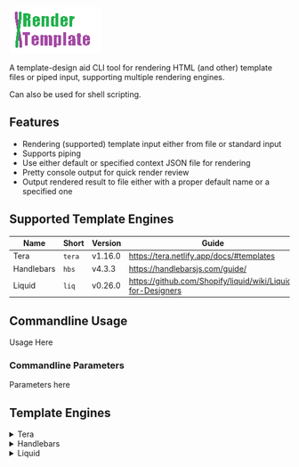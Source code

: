 ![render-template](assets/logo.gif)

A template-design aid CLI tool for rendering HTML (and other) template files or piped input, supporting multiple rendering engines.

Can also be used for shell scripting.

## Features

* Rendering (supported) template input either from file or standard input
* Supports piping
* Use either default or specified context JSON file for rendering
* Pretty console output for quick render review
* Output rendered result to file either with a proper default name or a specified one

## Supported Template Engines

| Name       | Short  | Version | Guide                                                         |  
| ---------- | ------ | ------- | ------------------------------------------------------------- |
| Tera       | `tera` | v1.16.0 | <https://tera.netlify.app/docs/#templates>                    |
| Handlebars | `hbs`  | v4.3.3  | <https://handlebarsjs.com/guide/>                             |
| Liquid     | `liq`  | v0.26.0 | <https://github.com/Shopify/liquid/wiki/Liquid-for-Designers> |

## Commandline Usage

Usage Here

### Commandline Parameters

Parameters here

## Template Engines

<details>
<summary>Tera</summary>

A good alternative choice if you are used to template engines such as `Jinja2`, `Django`, `Liquid` or `Twig`.  
The `Tera` rendering engine is highly advanced, capable and secure rendering engine that follows the OWASP Top 10 guidelines to provide trust and security.

* Guide: <https://tera.netlify.app/docs/#templates>  
* Supported Version: **v1.16.0**

```html
<HTML>
</HTML>
```

</details>

<details>
<summary>Handlebars</summary>

The most popular rendering engine that is shared among multiple programming languages. Somewhat more limited than other options.

* Guide: <https://handlebarsjs.com/guide/>  
* Supported Version: **v4.3.3**
  
```html
<HTML>
</HTML>
```

</details>

<details>
<summary>Liquid</summary>

A highly advanced rendering engine, coming from the Ruby programming language.

* Guide: <https://github.com/Shopify/liquid/wiki/Liquid-for-Designers>  
* Supported Version: **v0.26.0**

```html
<HTML>
</HTML>
```

</details>
